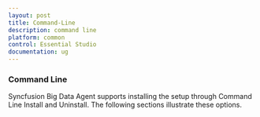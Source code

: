 ```yaml
---
layout: post
title: Command-Line
description: command line 
platform: common
control: Essential Studio
documentation: ug
---
```


### Command Line 

Syncfusion Big Data Agent supports installing the setup through Command Line Install and Uninstall. The following sections illustrate these options. 

